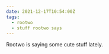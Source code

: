 ```yaml
---
date: 2021-12-17T10:54:00Z
tags:
  - rootwo
  - stuff rootwo says
---
```

Rootwo is saying some cute stuff lately. 